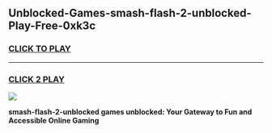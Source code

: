 
## Unblocked-Games-smash-flash-2-unblocked-Play-Free-0xk3c
<h3>
<a href="https://premium76.site?title=smash-flash-2-unblocked&ref=10A">CLICK TO PLAY</a></h3>
<hr>

<h3>
<a href="https://premium76.site?title=smash-flash-2-unblocked&ref=10A">CLICK 2 PLAY</a>
  
</h3>

<a href="https://premium76.site?title=smash-flash-2-unblocked&ref=10A"><img src="https://clearcache.store/games.png"></a>


**smash-flash-2-unblocked games unblocked: Your Gateway to Fun and Accessible Online Gaming**
